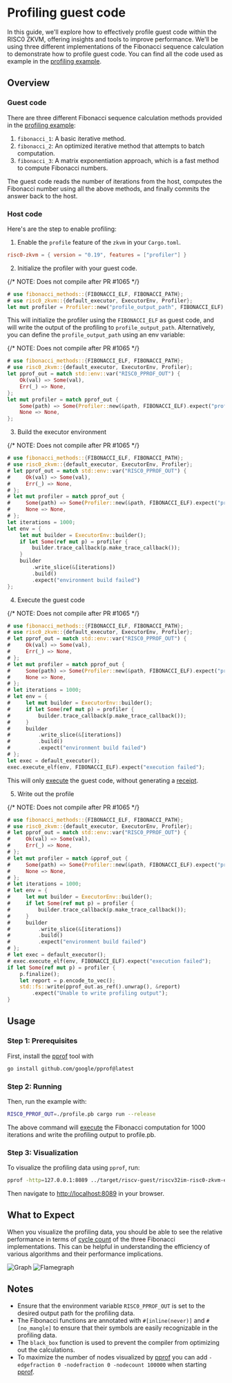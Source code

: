 # Profiling guest code

In this guide, we'll explore how to effectively profile guest code within the RISC0 ZKVM, offering insights and tools to improve performance.
We'll be using three different implementations of the Fibonacci sequence calculation to demonstrate how to profile guest code.
You can find all the code used as example in the [profiling example].

## Overview

### Guest code

There are three different Fibonacci sequence calculation methods provided in the [profiling example]:

1. `fibonacci_1`: A basic iterative method.
2. `fibonacci_2`: An optimized iterative method that attempts to batch computation.
3. `fibonacci_3`: A matrix exponentiation approach, which is a fast method to compute Fibonacci numbers.

The guest code reads the number of iterations from the host, computes the Fibonacci number using all the above methods, and finally commits the answer back to the host.

### Host code

Here's are the step to enable profiling:

1. Enable the `profile` feature of the `zkvm` in your `Cargo.toml`.

```toml
risc0-zkvm = { version = "0.19", features = ["profiler"] }
```

2. Initialize the profiler with your guest code.

{/* NOTE: Does not compile after PR #1065 */}

```rust ignore
# use fibonacci_methods::{FIBONACCI_ELF, FIBONACCI_PATH};
# use risc0_zkvm::{default_executor, ExecutorEnv, Profiler};
let mut profiler = Profiler::new("profile_output_path", FIBONACCI_ELF);
```

This will initialize the profiler using the `FIBONACCI_ELF` as guest code, and will write the output of the profiling to `profile_output_path`.
Alternatively, you can define the `profile_output_path` using an env variable:

{/* NOTE: Does not compile after PR #1065 */}

```rust ignore
# use fibonacci_methods::{FIBONACCI_ELF, FIBONACCI_PATH};
# use risc0_zkvm::{default_executor, ExecutorEnv, Profiler};
let pprof_out = match std::env::var("RISC0_PPROF_OUT") {
    Ok(val) => Some(val),
    Err(_) => None,
};
let mut profiler = match pprof_out {
    Some(path) => Some(Profiler::new(&path, FIBONACCI_ELF).expect("profiler creation failed")),
    None => None,
};
```

3. Build the executor environment

{/* NOTE: Does not compile after PR #1065 */}

```rust ignore
# use fibonacci_methods::{FIBONACCI_ELF, FIBONACCI_PATH};
# use risc0_zkvm::{default_executor, ExecutorEnv, Profiler};
# let pprof_out = match std::env::var("RISC0_PPROF_OUT") {
#     Ok(val) => Some(val),
#     Err(_) => None,
# };
# let mut profiler = match pprof_out {
#     Some(path) => Some(Profiler::new(&path, FIBONACCI_ELF).expect("profiler creation failed")),
#     None => None,
# };
let iterations = 1000;
let env = {
    let mut builder = ExecutorEnv::builder();
    if let Some(ref mut p) = profiler {
        builder.trace_callback(p.make_trace_callback());
    }
    builder
        .write_slice(&[iterations])
        .build()
        .expect("environment build failed")
};
```

4. Execute the guest code

{/* NOTE: Does not compile after PR #1065 */}

```rust ignore
# use fibonacci_methods::{FIBONACCI_ELF, FIBONACCI_PATH};
# use risc0_zkvm::{default_executor, ExecutorEnv, Profiler};
# let pprof_out = match std::env::var("RISC0_PPROF_OUT") {
#     Ok(val) => Some(val),
#     Err(_) => None,
# };
# let mut profiler = match pprof_out {
#     Some(path) => Some(Profiler::new(&path, FIBONACCI_ELF).expect("profiler creation failed")),
#     None => None,
# };
# let iterations = 1000;
# let env = {
#     let mut builder = ExecutorEnv::builder();
#     if let Some(ref mut p) = profiler {
#         builder.trace_callback(p.make_trace_callback());
#     }
#     builder
#         .write_slice(&[iterations])
#         .build()
#         .expect("environment build failed")
# };
let exec = default_executor();
exec.execute_elf(env, FIBONACCI_ELF).expect("execution failed");
```

This will only [execute] the guest code, without generating a [receipt].

5. Write out the profile

{/* NOTE: Does not compile after PR #1065 */}

```rust ignore
# use fibonacci_methods::{FIBONACCI_ELF, FIBONACCI_PATH};
# use risc0_zkvm::{default_executor, ExecutorEnv, Profiler};
# let pprof_out = match std::env::var("RISC0_PPROF_OUT") {
#     Ok(val) => Some(val),
#     Err(_) => None,
# };
# let mut profiler = match &pprof_out {
#     Some(path) => Some(Profiler::new(&path, FIBONACCI_ELF).expect("profiler creation failed")),
#     None => None,
# };
# let iterations = 1000;
# let env = {
#     let mut builder = ExecutorEnv::builder();
#     if let Some(ref mut p) = profiler {
#         builder.trace_callback(p.make_trace_callback());
#     }
#     builder
#         .write_slice(&[iterations])
#         .build()
#         .expect("environment build failed")
# };
# let exec = default_executor();
# exec.execute_elf(env, FIBONACCI_ELF).expect("execution failed");
if let Some(ref mut p) = profiler {
    p.finalize();
    let report = p.encode_to_vec();
    std::fs::write(pprof_out.as_ref().unwrap(), &report)
        .expect("Unable to write profiling output");
}
```

## Usage

### Step 1: Prerequisites

First, install the [pprof] tool with

```bash
go install github.com/google/pprof@latest
```

### Step 2: Running

Then, run the example with:

```bash
RISC0_PPROF_OUT=./profile.pb cargo run --release
```

The above command will [execute] the Fibonacci computation for 1000 iterations and write the profiling output to profile.pb.

### Step 3: Visualization

To visualize the profiling data using `pprof`, run:

```bash
pprof -http=127.0.0.1:8089 ../target/riscv-guest/riscv32im-risc0-zkvm-elf/release/fibonacci profile.pb
```

Then navigate to [http://localhost:8089](http://localhost:8089) in your browser.

## What to Expect

When you visualize the profiling data, you should be able to see the relative performance in terms of [cycle count] of the three Fibonacci implementations.
This can be helpful in understanding the efficiency of various algorithms and their performance implications.

![Graph](/img/profiling_graph.png)
![Flamegraph](/img/profiling_flamegraph.png)

## Notes

- Ensure that the environment variable `RISC0_PPROF_OUT` is set to the desired output path for the profiling data.
- The Fibonacci functions are annotated with `#[inline(never)]` and `#[no_mangle]` to ensure that their symbols are easily recognizable in the profiling data.
- The `black_box` function is used to prevent the compiler from optimizing out the calculations.
- To maximize the number of nodes visualized by [pprof] you can add `-edgefraction 0 -nodefraction 0 -nodecount 100000` when starting [pprof].

[cycle count]: /terminology#clock-cycles
[execute]: /terminology#execute
[pprof]: https://github.com/google/pprof
[profiling example]: https://github.com/risc0/risc0/tree/release-0.19/examples/profiling
[receipt]: /terminology#receipt
